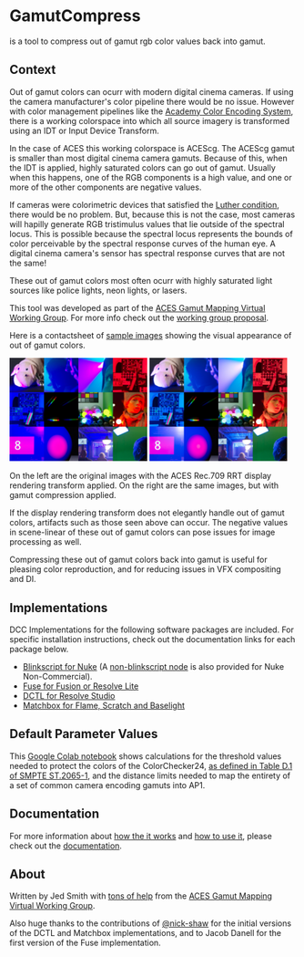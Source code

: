 # GamutCompress
is a tool to compress out of gamut rgb color values back into gamut.

## Context
Out of gamut colors can ocurr with modern digital cinema cameras. If using the camera manufacturer's color pipeline there would be no issue. However with color management pipelines like the [Academy Color Encoding System](https://www.oscars.org/science-technology/sci-tech-projects/aces), there is a working colorspace into which all source imagery is transformed using an IDT or Input Device Transform. 

In the case of ACES this working colorspace is ACEScg. The ACEScg gamut is smaller than most digital cinema camera gamuts. Because of this, when the IDT is applied, highly saturated colors can go out of gamut. Usually when this happens, one of the RGB components is a high value, and one or more of the other components are negative values.

If cameras were colorimetric devices that satisfied the [Luther condition](https://en.wikipedia.org/wiki/Tristimulus_colorimeter), there would be no problem. But, because this is not the case, most cameras will hapilly generate RGB tristimulus values that lie outside of the spectral locus. This is possible because the spectral locus represents the bounds of color perceivable by the spectral response curves of the human eye. A digital cinema camera's sensor has spectral response curves that are not the same!

These out of gamut colors most often ocurr with highly saturated light sources like police lights, neon lights, or lasers.

This tool was developed as part of the [ACES Gamut Mapping Virtual Working Group](https://community.acescentral.com/c/aces-development-acesnext/vwg-aces-gamut-mapping-working-group/80). For more info check out the [working group proposal](https://www.dropbox.com/s/5hz8e07ydx0d2bm/ACES_Gamut_Mapping_Working_Group_Proposal_Approved.pdf).

Here is a contactsheet of [sample images](https://www.dropbox.com/sh/u6z2a0jboo4vno8/AAB-10qcflhpr0C5LWhs7Kq4a?dl=0) showing the visual appearance of out of gamut colors.

[<img src=/model/docs/images/collage.rrt.jpg width=48% height=48%/>](/model/docs/images/collage.rrt.jpg?raw=true) [<img src=/model/docs/images/collage_compressed.rrt.jpg width=48% height=48%/>](/model/docs/images/collage_compressed.rrt.jpg?raw=true)

On the left are the original images with the ACES Rec.709 RRT display rendering transform applied. On the right are the same images, but with gamut compression applied.

If the display rendering transform does not elegantly handle out of gamut colors, artifacts such as those seen above can occur. The negative values in scene-linear of these out of gamut colors can pose issues for image processing as well.

Compressing these out of gamut colors back into gamut is useful for pleasing color reproduction, and for reducing issues in VFX compositing and DI.

## Implementations
DCC Implementations for the following software packages are included. For specific installation instructions, check out the documentation links for each package below.
- [Blinkscript for Nuke](/model/docs/doc-nuke.md) (A [non-blinkscript node](GamutCompress.nk) is also provided for Nuke Non-Commercial).
- [Fuse for Fusion or Resolve Lite](/model/docs/doc-fusion.md)
- [DCTL for Resolve Studio](/model/docs/doc-resolve.md)
- [Matchbox for Flame, Scratch and Baselight](/model/docs/doc-flame.md)

## Default Parameter Values
This [Google Colab notebook](https://colab.research.google.com/drive/1YNpvXfbipfVl2K5GYgo_byn2gV2iwGcm?usp=sharing) shows calculations for the threshold values needed to protect the colors of the ColorChecker24, [as defined in Table D.1 of SMPTE ST.2065-1](https://docs.google.com/spreadsheets/d/14S63V-BpG9l9KoNFvLb7W02dPRb3LNjdLRT7RZjKtkY), and the distance limits needed to map the entirety of a set of common camera encoding gamuts into AP1.

## Documentation
For more information about [how the it works](/model/docs/gamut-compress-algorithm.md) and [how to use it](/model/docs/gamut-compress-documentation.md), please check out the [documentation](/model/docs).

## About
Written by Jed Smith with [tons of help](https://community.acescentral.com/t/rgb-saturation-gamut-mapping-approach-and-a-comp-vfx-perspective) from the [ACES Gamut Mapping Virtual Working Group](https://community.acescentral.com/c/aces-development-acesnext/vwg-aces-gamut-mapping-working-group). 

Also huge thanks to the contributions of [@nick-shaw](https://github.com/nick-shaw) for the initial versions of the DCTL and Matchbox implementations, and to Jacob Danell for the first version of the Fuse implementation.